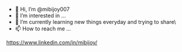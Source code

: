 - 👋 Hi, I’m @mibijoy007
- 👀 I’m interested in ...
- 🌱 I’m currently learning new things everyday and trying to share\
- 📫 How to reach me ...

https://www.linkedin.com/in/mibijoy/



<!---
mibijoy007/mibijoy007 is a ✨ special ✨ repository because its `README.md` (this file) appears on your GitHub profile.
You can click the Preview link to take a look at your changes.
--->
